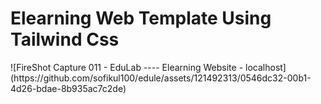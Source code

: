 <h1>Elearning Web Template Using Tailwind Css</h1>
![FireShot Capture 011 - EduLab ---- Elearning Website - localhost](https://github.com/sofikul100/edule/assets/121492313/0546dc32-00b1-4d26-bdae-8b935ac7c2de)
